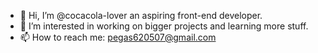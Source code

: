 - 👋 Hi, I’m @cocacola-lover an aspiring front-end developer.
- 👀 I’m interested in working on bigger projects and learning more stuff.
- 📫 How to reach me: pegas620507@gmail.com

<!---
cocacola-lover/cocacola-lover is a ✨ special ✨ repository because its `README.md` (this file) appears on your GitHub profile.
You can click the Preview link to take a look at your changes.
--->
